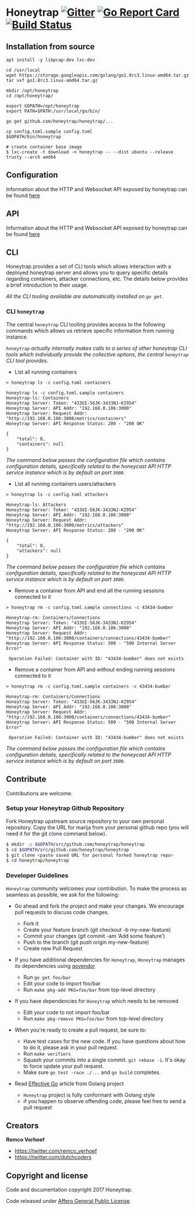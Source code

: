 # Honeytrap [![Gitter](https://badges.gitter.im/Join%20Chat.svg)](https://gitter.im/honeytrap/honeytrap?utm_source=badge&utm_medium=badge&utm_campaign=&utm_campaign=pr-badge&utm_content=badge) [![Go Report Card](https://goreportcard.com/badge/honeytrap/honeytrap)](https://goreportcard.com/report/honeytrap/honeytrap) [![Build Status](https://travis-ci.org/honeytrap/honeytrap.svg?branch=master)](https://travis-ci.org/honeytrap/honeytrap)

## Installation from source

```
apt install -y libpcap-dev lxc-dev

cd /usr/local
wget https://storage.googleapis.com/golang/go1.8rc3.linux-amd64.tar.gz
tar vxf go1.8rc3.linux-amd64.tar.gz

mkdir /opt/honeytrap
cd /opt/honeytrap/

export GOPATH=/opt/honeytrap
export PATH=$PATH:/usr/local/go/bin/

go get github.com/honeytrap/honeytrap/...

cp config.toml.sample config.toml
$GOPATH/bin/honeytrap

```

```
# create container base image
$ lxc-create -t download -n honeytrap -- --dist ubuntu --release trusty --arch amd64
```

## Configuration
Information about the HTTP and Websocket API exposed by honeytrap can be found [here](./docs/config.md)

## API
Information about the HTTP and Websocket API exposed by honeytrap can be found [here](./docs/api.md)


## CLI
Honeytrap provides a set of CLI tools which allows interaction with a deployed honeytrap server and allows you to query specific details regarding containers, attacker connections, etc. The details below provides a brief introduction to their usage. 

*All the CLI tooling available are automatically installed on `go get`.*

### CLI `honeytrap`
The central `honeytrap` CLI tooling provides access to the following commands which allows us retrieve specific information from running instance. 

*`honeytrap` actually internally makes calls to a series of other honeytrap CLI tools which individually provide the collective options, the central `honeytrap` CLI tool provides.*

- List all running containers

```shell
> honeytrap ls -c config.toml containers

honeytrap ls -c config.toml.sample containers
Honeytrap-ls: Containers
Honeytrap Server: Token: "433UI-56JK-3433NJ-KI954"
Honeytrap Server: API Addr: "192.168.0.106:3000"
Honeytrap Server: Request Addr: "http://192.168.0.106:3000/metrics/containers"
Honeytrap Server: API Response Status: 200 - "200 OK"

{
	"total": 0,
	"containers": null
}
```

*The command below passes the configuration file which contains configuration details, specifically related to the honeycast API HTTP service instance which is by default on port `3000`.*

- List all running containers users/attackers

```shell
> honeytrap ls -c config.toml attackers

Honeytrap-ls: Attackers
Honeytrap Server: Token: "433UI-56JK-3433NJ-KI954"
Honeytrap Server: API Addr: "192.168.0.106:3000"
Honeytrap Server: Request Addr: "http://192.168.0.106:3000/metrics/attackers"
Honeytrap Server: API Response Status: 200 - "200 OK"

{
	"total": 0,
	"attackers": null
}
```

*The command below passes the configuration file which contains configuration details, specifically related to the honeycast API HTTP service instance which is by default on port `3000`.*

- Remove a container from API and end all the running sessions connected to it

```shell
> honeytrap rm -c config.toml.sample connections -c 43434-bumber

Honeytrap-rm: Containers/Connections
Honeytrap Server: Token: "433UI-56JK-3433NJ-KI954"
Honeytrap Server: API Addr: "192.168.0.106:3000"
Honeytrap Server: Request Addr: "http://192.168.0.106:3000/containers/connections/43434-bumber"
Honeytrap Server: API Response Status: 500 - "500 Internal Server Error"

 Operation Failed: Container with ID: "43434-bumber" does not exists

```

- Remove a container from API and without ending running sessions connected to it

```shell
> honeytrap rm -c config.toml.sample containers -c 43434-bumber

Honeytrap-rm: Containers/Connections
Honeytrap Server: Token: "433UI-56JK-3433NJ-KI954"
Honeytrap Server: API Addr: "192.168.0.106:3000"
Honeytrap Server: Request Addr: "http://192.168.0.106:3000/containers/connections/43434-bumber"
Honeytrap Server: API Response Status: 500 - "500 Internal Server Error"

 Operation Failed: Container with ID: "43434-bumber" does not exists

```

*The command below passes the configuration file which contains configuration details, specifically related to the honeycast API HTTP service instance which is by default on port `3000`.*


## Contribute

Contributions are welcome.

### Setup your Honeytrap Github Repository

Fork Honeytrap upstream source repository to your own personal repository. Copy the URL for marija from your personal github repo (you will need it for the git clone command below).

```sh
$ mkdir -p $GOPATH/src/github.com/honeytrap/honeytrap
$ cd $GOPATH/src/github.com/honeytrap/honeytrap
$ git clone <paste saved URL for personal forked honeytrap repo>
$ cd honeytrap/honeytrap
```

###  Developer Guidelines
``Honeytrap`` community welcomes your contribution. To make the process as seamless as possible, we ask for the following:
* Go ahead and fork the project and make your changes. We encourage pull requests to discuss code changes.
    - Fork it
    - Create your feature branch (git checkout -b my-new-feature)
    - Commit your changes (git commit -am 'Add some feature')
    - Push to the branch (git push origin my-new-feature)
    - Create new Pull Request

* If you have additional dependencies for ``Honeytrap``, ``Honeytrap`` manages its dependencies using [govendor](https://github.com/kardianos/govendor)
    - Run `go get foo/bar`
    - Edit your code to import foo/bar
    - Run `make pkg-add PKG=foo/bar` from top-level directory

* If you have dependencies for ``Honeytrap`` which needs to be removed
    - Edit your code to not import foo/bar
    - Run `make pkg-remove PKG=foo/bar` from top-level directory

* When you're ready to create a pull request, be sure to:
    - Have test cases for the new code. If you have questions about how to do it, please ask in your pull request.
    - Run `make verifiers`
    - Squash your commits into a single commit. `git rebase -i`. It's okay to force update your pull request.
    - Make sure `go test -race ./...` and `go build` completes.

* Read [Effective Go](https://github.com/golang/go/wiki/CodeReviewComments) article from Golang project
    - `Honeytrap` project is fully conformant with Golang style
    - if you happen to observe offending code, please feel free to send a pull request

## Creators

**Remco Verhoef**
- <https://twitter.com/remco_verhoef>
- <https://twitter.com/dutchcoders>

## Copyright and license

Code and documentation copyright 2017 Honeytrap.

Code released under [Affero General Public License](LICENSE).
